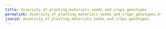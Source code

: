 ```yaml
---
title: diversity_of_planting_materials_seeds_and_crops_genotypes
permalink: diversity_of_planting_materials_seeds_and_crops_genotypes.html
jsonid: diversity_of_planting_materials_seeds_and_crops_genotypes
---
```

